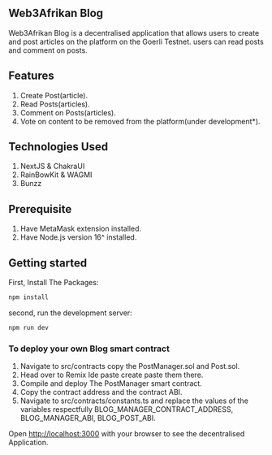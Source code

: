 ## Web3Afrikan Blog
Web3Afrikan Blog is a decentralised application that allows users to create and post articles on the platform on the Goerli Testnet.
users can read posts and comment on posts.

## Features
1. Create Post(article).
2. Read Posts(articles).
3. Comment on Posts(articles).
4. Vote on content to be removed from the platform(under development*).

## Technologies Used
1. NextJS & ChakraUI 
2. RainBowKit & WAGMI
3. Bunzz 


## Prerequisite     
1. Have MetaMask extension installed.
2. Have Node.js version 16^ installed.
## Getting started

First, Install The Packages:
```bash
npm install
```

second, run the development server:

```bash
npm run dev
```
### To deploy your own Blog smart contract 
1. Navigate to src/contracts copy the PostManager.sol and Post.sol.
2. Head over to Remix Ide paste create paste them there.
3. Compile and deploy The PostManager smart contract.
4. Copy the contract address and the contract ABI.
5. Navigate to src/contracts/constants.ts and replace the values of the variables respectfully 
BLOG_MANAGER_CONTRACT_ADDRESS, BLOG_MANAGER_ABI, BLOG_POST_ABI.

Open [http://localhost:3000](http://localhost:3000) with your browser to see the decentralised Application.



